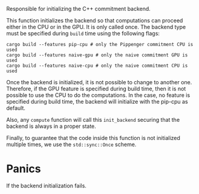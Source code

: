 Responsible for initializing the C++ commitment backend.

This function initializes the backend so that computations
can proceed either in the CPU or in the GPU. It is only called once. The backend
type must be specified during `build` time using the following flags:

```text
cargo build --features pip-cpu # only the Pippenger commitment CPU is used
cargo build --features naive-gpu # only the naive commitment GPU is used
cargo build --features naive-cpu # only the naive commitment CPU is used
```

Once the backend is initialized, it is not possible to change to
another one. Therefore, if the GPU feature is specified during build time,
then it is not possible to use the CPU to do the computations. 
In the case, no feature is specified during build time, 
the backend will initialize with the pip-cpu as default.

Also, any `compute` function will call this `init_backend`
securing that the backend is always in a proper state.
 
Finally, to guarantee that the code inside this function is not
initialized multiple times, we use the `std::sync::Once` scheme.

# Panics

If the backend initialization fails.
